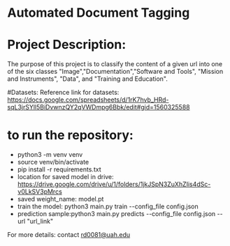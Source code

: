 # Automated Document Tagging


# Project Description: 
The purpose of this project is to classify the content of a given url into one of the six classes "Image","Documentation","Software and Tools", "Mission and Instruments", "Data", and "Training and Education". 

#Datasets:
Reference link for datasets: https://docs.google.com/spreadsheets/d/1rK7hvb_HRd-sqL3jrSYll5BiDvwnzQY2qVWDmpg6Bbk/edit#gid=1560325588

# to run the repository:
* python3 -m venv venv
* source venv/bin/activate
* pip install -r requirements.txt
* location for saved model in drive: https://drive.google.com/drive/u/1/folders/1jkJSpN3ZuXhZIis4dSc-v0LkSV3pMrcs
* saved weight_name: model.pt
* train the model: python3 main.py train --config_file config.json
* prediction sample:python3 main.py predicts --config_file config.json --url "url_link"



For more details: contact rd0081@uah.edu

